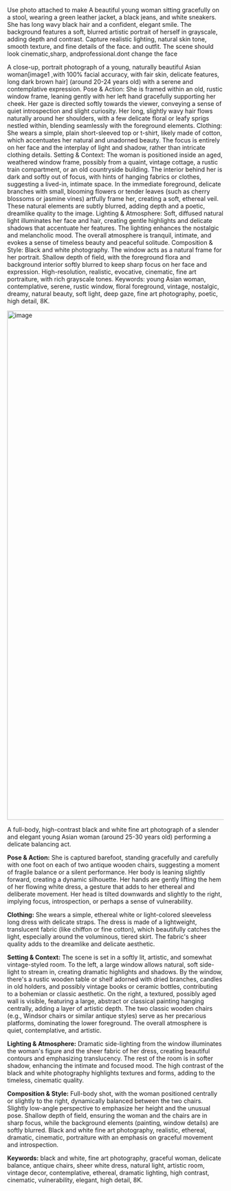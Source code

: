 Use photo attached to make A beautiful young woman sitting gracefully on a stool, wearing a green leather jacket, a black jeans, and white sneakers. She has long wavy black hair and a confident, elegant smile. The background features a soft, blurred artistic portrait of herself in grayscale, adding depth and contrast. Capture realistic lighting, natural skin tone, smooth texture, and fine details of the face. and outfit. The scene should look cinematic,sharp, andprofessional.dont change the face



A close-up,  portrait photograph of a young, naturally beautiful Asian woman[image1 ,with 100% facial accuracy, with fair skin, delicate features, long dark brown hair] (around 20-24 years old) with a serene and contemplative expression.
Pose & Action: She is framed within an old, rustic window frame, leaning gently with her left hand gracefully supporting her cheek. Her gaze is directed softly towards the viewer, conveying a sense of quiet introspection and slight curiosity. Her long, slightly wavy hair flows naturally around her shoulders, with a few delicate floral or leafy sprigs nestled within, blending seamlessly with the foreground elements.
Clothing: She wears a simple, plain short-sleeved top or t-shirt, likely made of cotton, which accentuates her natural and unadorned beauty. The focus is entirely on her face and the interplay of light and shadow, rather than intricate clothing details.
Setting & Context: The woman is positioned inside an aged, weathered window frame, possibly from a quaint, vintage cottage, a rustic train compartment, or an old countryside building. The interior behind her is dark and softly out of focus, with hints of hanging fabrics or clothes, suggesting a lived-in, intimate space. In the immediate foreground, delicate branches with small, blooming flowers or tender leaves (such as cherry blossoms or jasmine vines) artfully frame her, creating a soft, ethereal veil. These natural elements are subtly blurred, adding depth and a poetic, dreamlike quality to the image.
Lighting & Atmosphere: Soft, diffused natural light illuminates her face and hair, creating gentle highlights and delicate shadows that accentuate her features. The lighting enhances the nostalgic and melancholic mood. The overall atmosphere is tranquil, intimate, and evokes a sense of timeless beauty and peaceful solitude.
Composition & Style: Black and white photography. The window acts as a natural frame for her portrait. Shallow depth of field, with the foreground flora and background interior softly blurred to keep sharp focus on her face and expression. High-resolution, realistic, evocative, cinematic, fine art portraiture, with rich grayscale tones.
Keywords: young Asian woman, contemplative, serene, rustic window, floral foreground, vintage, nostalgic, dreamy, natural beauty, soft light, deep gaze, fine art photography, poetic, high detail, 8K.

<img width="864" height="1184" alt="image" src="https://github.com/user-attachments/assets/aa618c9d-6ac9-4bc8-a98b-949cf40db12f" />


A full-body, high-contrast black and white fine art photograph of a slender and elegant young Asian woman (around 25-30 years old) performing a delicate balancing act.

**Pose & Action:** She is captured barefoot, standing gracefully and carefully with one foot on each of two antique wooden chairs, suggesting a moment of fragile balance or a silent performance. Her body is leaning slightly forward, creating a dynamic silhouette. Her hands are gently lifting the hem of her flowing white dress, a gesture that adds to her ethereal and deliberate movement. Her head is tilted downwards and slightly to the right, implying focus, introspection, or perhaps a sense of vulnerability.

**Clothing:** She wears a simple, ethereal white or light-colored sleeveless long dress with delicate straps. The dress is made of a lightweight, translucent fabric (like chiffon or fine cotton), which beautifully catches the light, especially around the voluminous, tiered skirt. The fabric's sheer quality adds to the dreamlike and delicate aesthetic.

**Setting & Context:** The scene is set in a softly lit, artistic, and somewhat vintage-styled room. To the left, a large window allows natural, soft side-light to stream in, creating dramatic highlights and shadows. By the window, there's a rustic wooden table or shelf adorned with dried branches, candles in old holders, and possibly vintage books or ceramic bottles, contributing to a bohemian or classic aesthetic. On the right, a textured, possibly aged wall is visible, featuring a large, abstract or classical painting hanging centrally, adding a layer of artistic depth. The two classic wooden chairs (e.g., Windsor chairs or similar antique styles) serve as her precarious platforms, dominating the lower foreground. The overall atmosphere is quiet, contemplative, and artistic.

**Lighting & Atmosphere:** Dramatic side-lighting from the window illuminates the woman's figure and the sheer fabric of her dress, creating beautiful contours and emphasizing translucency. The rest of the room is in softer shadow, enhancing the intimate and focused mood. The high contrast of the black and white photography highlights textures and forms, adding to the timeless, cinematic quality.

**Composition & Style:** Full-body shot, with the woman positioned centrally or slightly to the right, dynamically balanced between the two chairs. Slightly low-angle perspective to emphasize her height and the unusual pose. Shallow depth of field, ensuring the woman and the chairs are in sharp focus, while the background elements (painting, window details) are softly blurred. Black and white fine art photography, realistic, ethereal, dramatic, cinematic, portraiture with an emphasis on graceful movement and introspection.

**Keywords:** black and white, fine art photography, graceful woman, delicate balance, antique chairs, sheer white dress, natural light, artistic room, vintage decor, contemplative, ethereal, dramatic lighting, high contrast, cinematic, vulnerability, elegant, high detail, 8K.

